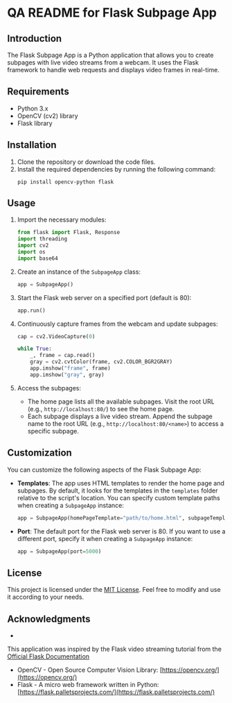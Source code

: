 # QA README for Flask Subpage App

## Introduction
The Flask Subpage App is a Python application that allows you to create subpages with live video streams from a webcam. It uses the Flask framework to handle web requests and displays video frames in real-time.

## Requirements
- Python 3.x
- OpenCV (cv2) library
- Flask library

## Installation
1. Clone the repository or download the code files.
2. Install the required dependencies by running the following command:
   ```
   pip install opencv-python flask
   ```

## Usage
1. Import the necessary modules:
   ```python
   from flask import Flask, Response
   import threading
   import cv2
   import os
   import base64
   ```

2. Create an instance of the `SubpageApp` class:
   ```python
   app = SubpageApp()
   ```

3. Start the Flask web server on a specified port (default is 80):
   ```python
   app.run()
   ```

4. Continuously capture frames from the webcam and update subpages:
   ```python
   cap = cv2.VideoCapture(0)
   
   while True:
       _, frame = cap.read()
       gray = cv2.cvtColor(frame, cv2.COLOR_BGR2GRAY)
       app.imshow("frame", frame)
       app.imshow("gray", gray)
   ```

5. Access the subpages:
   - The home page lists all the available subpages. Visit the root URL (e.g., `http://localhost:80/`) to see the home page.
   - Each subpage displays a live video stream. Append the subpage name to the root URL (e.g., `http://localhost:80/<name>`) to access a specific subpage.

## Customization
You can customize the following aspects of the Flask Subpage App:

- **Templates**: The app uses HTML templates to render the home page and subpages. By default, it looks for the templates in the `templates` folder relative to the script's location. You can specify custom template paths when creating a `SubpageApp` instance:
   ```python
   app = SubpageApp(homePageTemplate="path/to/home.html", subpageTemplate="path/to/subpage.html")
   ```

- **Port**: The default port for the Flask web server is 80. If you want to use a different port, specify it when creating a `SubpageApp` instance:
   ```python
   app = SubpageApp(port=5000)
   ```


## License

This project is licensed under the [MIT License](https://opensource.org/licenses/MIT). Feel free to modify and use it according to your needs.

## Acknowledgments

-

 This application was inspired by the Flask video streaming tutorial from the [Official Flask Documentation](https://flask.palletsprojects.com/)
- OpenCV - Open Source Computer Vision Library: [https://opencv.org/](https://opencv.org/)
- Flask - A micro web framework written in Python: [https://flask.palletsprojects.com/](https://flask.palletsprojects.com/)
